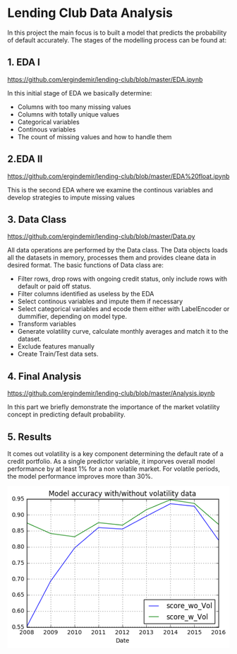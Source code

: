 # Lending Club Data Analysis
In this project the main focus is to built a model that predicts the probability of default accurately.
The stages of the modelling process can be found at:
## 1. EDA I
https://github.com/ergindemir/lending-club/blob/master/EDA.ipynb

In this initial stage of EDA we basically determine:
* Columns with too many missing values
* Columns with totally unique values
* Categorical variables
* Continous variables
* The count of missing values and how to handle them

## 2.EDA II
https://github.com/ergindemir/lending-club/blob/master/EDA%20float.ipynb

This is the second EDA where we examine the continous variables and develop strategies to impute missing values

## 3. Data Class
https://github.com/ergindemir/lending-club/blob/master/Data.py

All data operations are performed by the Data class.
The Data objects loads all the datasets in memory, processes them and provides cleane data in desired format.
The basic functions of Data class are:
* Filter rows, drop rows with ongoing credit status, only include rows with default or paid off status.
* Filter columns identified as useless by the EDA
* Select continous variables and impute them if necessary
* Select categorical variables and ecode them either with LabelEncoder or dummifier, depending on model type.
* Transform variables
* Generate volatility curve, calculate monthly averages and match it to the dataset.
* Exclude features manually
* Create Train/Test data sets.

## 4. Final Analysis
https://github.com/ergindemir/lending-club/blob/master/Analysis.ipynb

In this part we briefly demonstrate the importance of the market volatility concept in predicting default probability.

## 5. Results
It comes out volatility is a key component determining the default rate of a credit portfolio.
As a single predictor variable, it imporves overall model performance by at least 1% for a non volatile market.
For volatile periods, the model performance improves more than 30%.

![Alt](https://github.com/ergindemir/lending-club/blob/master/model%20performance.png "Model Performance")
